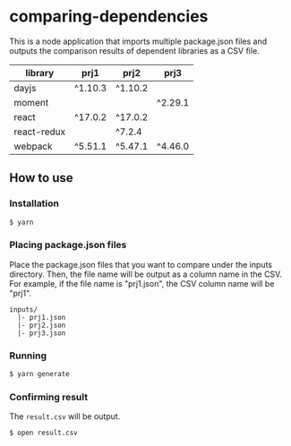# comparing-dependencies

This is a node application that imports multiple package.json files and outputs the comparison results of dependent libraries as a CSV file.

| library     | prj1    | prj2    | prj3    |
| ----------- | ------- | ------- | ------- |
| dayjs       | ^1.10.3 | ^1.10.2 |         |
| moment      |         |         | ^2.29.1 |
| react       | ^17.0.2 | ^17.0.2 |         |
| react-redux |         | ^7.2.4  |         |
| webpack     | ^5.51.1 | ^5.47.1 | ^4.46.0 |

## How to use

### Installation

```sh
$ yarn
```

### Placing package.json files

Place the package.json files that you want to compare under the inputs directory. Then, the file name will be output as a column name in the CSV.  
For example, if the file name is "prj1.json", the CSV column name will be "prj1".

```
inputs/
  |- prj1.json
  |- prj2.json
  |- prj3.json
```

### Running

```sh
$ yarn generate
```

### Confirming result

The `result.csv` will be output.

```sh
$ open result.csv
```
